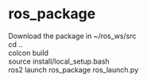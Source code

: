 # ros_package
Download the package in ~/ros_ws/src <br />
cd .. <br />
colcon build <br />
source install/local_setup.bash <br />
ros2 launch ros_package ros_launch.py
